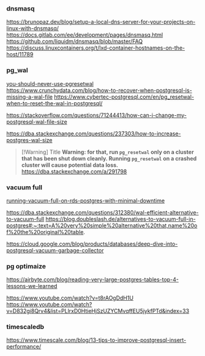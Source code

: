 ### dnsmasq

https://brunopaz.dev/blog/setup-a-local-dns-server-for-your-projects-on-linux-with-dnsmasq/
https://docs.gitlab.com/ee/development/pages/dnsmasq.html
https://github.com/liquidm/dnsmasq/blob/master/FAQ
https://discuss.linuxcontainers.org/t/lxd-container-hostnames-on-the-host/11789


### pg_wal

[you-should-never-use-pgresetwal](https://gclough.blogspot.com/2019/05/you-should-never-use-pgresetwal.html)
https://www.crunchydata.com/blog/how-to-recover-when-postgresql-is-missing-a-wal-file
https://www.cybertec-postgresql.com/en/pg_resetwal-when-to-reset-the-wal-in-postgresql/

https://stackoverflow.com/questions/71244413/how-can-i-change-my-postgresql-wal-file-size

https://dba.stackexchange.com/questions/237303/how-to-increase-postgres-wal-size
> [!Warning] Title
> **Warning: for that, run `pg_resetwal` only on a cluster that has been shut down cleanly. Running `pg_resetwal` on a crashed cluster will cause potential data loss.**
> https://dba.stackexchange.com/a/291798


### vacuum full

[running-vacuum-full-on-rds-postgres-with-minimal-downtime](https://www.lob.com/blog/running-vacuum-full-on-rds-postgres-with-minimal-downtime)

https://dba.stackexchange.com/questions/312380/wal-efficient-alternative-to-vacuum-full
https://blog.doubleslash.de/alternatives-to-vacuum-full-in-postgres#:~:text=A%20very%20simple%20alternative%20that,name%20of%20the%20original%20table.

https://cloud.google.com/blog/products/databases/deep-dive-into-postgresql-vacuum-garbage-collector
### pg optimaize

https://airbyte.com/blog/reading-very-large-postgres-tables-top-4-lessons-we-learned

https://www.youtube.com/watch?v=t8rAOgDdH1U
https://www.youtube.com/watch?v=D832gi8Qrv4&list=PLlrxD0HtieHjSzUZYCMvqffEU5jykfPTd&index=33
### timescaledb 

https://www.timescale.com/blog/13-tips-to-improve-postgresql-insert-performance/